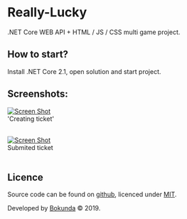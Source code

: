 # Really-Lucky
.NET Core WEB API + HTML / JS / CSS multi game project.

## How to start? ##
Install .NET Core 2.1, open solution and start project.

## Screenshots:

[![Screen Shot](https://i.imgur.com/1kshUIV.png)](#)<br>
'Creating ticket'<br><br>

[![Screen Shot](https://i.imgur.com/9FVIEmf.png)](#)<br>
Submited ticket<br><br>


## Licence

Source code can be found on [github](https://github.com/georgeOsdDev/markdown-edit), licenced under [MIT](http://opensource.org/licenses/mit-license.php).

Developed by [Bokunda](#) 
© 2019.
